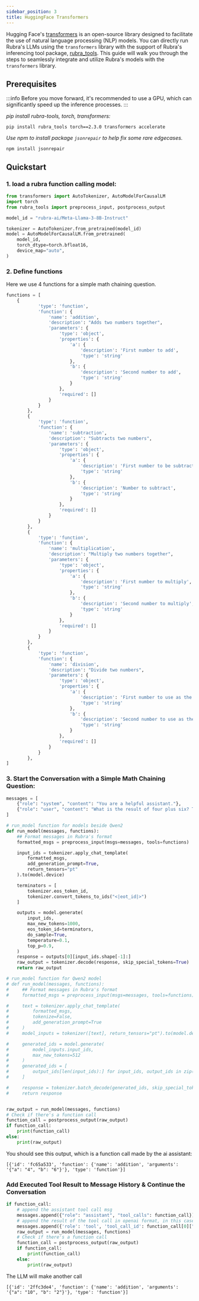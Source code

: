 ```yaml
---
sidebar_position: 3
title: HuggingFace Transformers
---
```


Hugging Face's [transformers](https://huggingface.co/docs/transformers/index) is an open-source library designed to facilitate the use of natural language processing (NLP) models.
You can directly run Rubra's LLMs using the `transformers` library with the support of Rubra's inferencing tool package, [rubra_tools](https://github.com/rubra-ai/rubra-tools/tree/main). This guide will walk you through the steps to seamlessly integrate and utilize Rubra's models with the `transformers` library.


## Prerequisites
:::info 
Before you move forward, it's recommended to use a GPU, which can significantly speed up the inference processes.
:::

*pip install rubra-tools, torch, transformers:*
```
pip install rubra_tools torch==2.3.0 transformers accelerate
```

*Use npm to install package `jsonrepair` to help fix some rare edgecases.*
```
npm install jsonrepair
```

## Quickstart

### 1. load a rubra function calling model:
```python
from transformers import AutoTokenizer, AutoModelForCausalLM
import torch
from rubra_tools import preprocess_input, postprocess_output

model_id = "rubra-ai/Meta-Llama-3-8B-Instruct"

tokenizer = AutoTokenizer.from_pretrained(model_id)
model = AutoModelForCausalLM.from_pretrained(
    model_id,
    torch_dtype=torch.bfloat16,
    device_map="auto",
)
```

### 2. Define functions

Here we use 4 functions for a simple math chaining question.
```python
functions = [
    {
            'type': 'function',
            'function': {
                'name': 'addition',
                'description': "Adds two numbers together",
                'parameters': {
                    'type': 'object',
                    'properties': {
                        'a': {
                            'description': 'First number to add',
                            'type': 'string'
                        },
                        'b': {
                            'description': 'Second number to add',
                            'type': 'string'
                        }
                    },
                    'required': []
                }
            }
        },
        {
            'type': 'function',
            'function': {
                'name': 'subtraction',
                'description': "Subtracts two numbers",
                'parameters': {
                    'type': 'object',
                    'properties': {
                        'a': {
                            'description': 'First number to be subtracted from',
                            'type': 'string'
                        },
                        'b': {
                            'description': 'Number to subtract',
                            'type': 'string'
                        }
                    },
                    'required': []
                }
            }
        },
        {
            'type': 'function',
            'function': {
                'name': 'multiplication',
                'description': "Multiply two numbers together",
                'parameters': {
                    'type': 'object',
                    'properties': {
                        'a': {
                            'description': 'First number to multiply',
                            'type': 'string'
                        },
                        'b': {
                            'description': 'Second number to multiply',
                            'type': 'string'
                        }
                    },
                    'required': []
                }
            }
        },
        {
            'type': 'function',
            'function': {
                'name': 'division',
                'description': "Divide two numbers",
                'parameters': {
                    'type': 'object',
                    'properties': {
                        'a': {
                            'description': 'First number to use as the dividend',
                            'type': 'string'
                        },
                        'b': {
                            'description': 'Second number to use as the divisor',
                            'type': 'string'
                        }
                    },
                    'required': []
                }
            }
        },
]
```

### 3. Start the Conversation with a Simple Math Chaining Question:
```python
messages = [
    {"role": "system", "content": "You are a helpful assistant."},
    {"role": "user", "content": "What is the result of four plus six? Take the result and add 2? Then multiply by 5 and then divide by two"},
]

# run_model function for models beside Qwen2
def run_model(messages, functions):
    ## Format messages in Rubra's format
    formatted_msgs = preprocess_input(msgs=messages, tools=functions)

    input_ids = tokenizer.apply_chat_template(
        formatted_msgs,
        add_generation_prompt=True,
        return_tensors="pt"
    ).to(model.device)

    terminators = [
        tokenizer.eos_token_id,
        tokenizer.convert_tokens_to_ids("<|eot_id|>")
    ]

    outputs = model.generate(
        input_ids,
        max_new_tokens=1000,
        eos_token_id=terminators,
        do_sample=True,
        temperature=0.1,
        top_p=0.9,
    )
    response = outputs[0][input_ids.shape[-1]:]
    raw_output = tokenizer.decode(response, skip_special_tokens=True)
    return raw_output

# run_model function for Qwen2 model
# def run_model(messages, functions):
#     ## Format messages in Rubra's format
#     formatted_msgs = preprocess_input(msgs=messages, tools=functions)

#     text = tokenizer.apply_chat_template(
#         formatted_msgs,
#         tokenize=False,
#         add_generation_prompt=True
#     )
#     model_inputs = tokenizer([text], return_tensors="pt").to(model.device)

#     generated_ids = model.generate(
#         model_inputs.input_ids,
#         max_new_tokens=512
#     )
#     generated_ids = [
#         output_ids[len(input_ids):] for input_ids, output_ids in zip(model_inputs.input_ids, generated_ids)
#     ]

#     response = tokenizer.batch_decode(generated_ids, skip_special_tokens=True)[0]
#     return response


raw_output = run_model(messages, functions)
# Check if there's a function call
function_call = postprocess_output(raw_output)
if function_call:
    print(function_call)
else:
    print(raw_output)
```

You should see this output, which is a function call made by the ai assistant:
```
[{'id': 'fc65a533', 'function': {'name': 'addition', 'arguments': '{"a": "4", "b": "6"}'}, 'type': 'function'}]
```


### Add Executed Tool Result to Message History & Continue the Conversation

```python
if function_call:
    # append the assistant tool call msg
    messages.append({"role": "assistant", "tool_calls": function_call})
    # append the result of the tool call in openai format, in this case, the value of add 6 to 4 is 10.
    messages.append({'role': 'tool', 'tool_call_id': function_call[0]["id"], 'name': function_call[0]["function"]["name"], 'content': '10'})
    raw_output = run_model(messages, functions)
    # Check if there's a function call
    function_call = postprocess_output(raw_output)
    if function_call:
        print(function_call)
    else:
        print(raw_output)
```

The LLM will make another call
```
[{'id': '2ffc3de4', 'function': {'name': 'addition', 'arguments': '{"a": "10", "b": "2"}'}, 'type': 'function'}]
```

